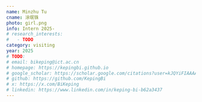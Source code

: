 ```yaml
---
name: Minzhu Tu
cname: 涂珉铢
photo: girl.png
info: Intern 2025-
# research_interests:
#   - TODO
category: visiting
year: 2025
# TODO:
# email: bikeping@ict.ac.cn
# homepage: https://kepingbi.github.io
# google_scholar: https://scholar.google.com/citations?user=kJQYiFIAAAAJ
# github: https://github.com/KepingBi
# x: https://x.com/BiKeping
# linkedin: https://www.linkedin.com/in/keping-bi-b62a3437
---
```

